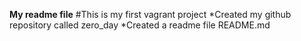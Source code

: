 **My readme file**
#This is my first vagrant project
*Created my github repository called zero_day
*Created a readme file README.md
